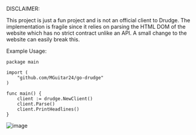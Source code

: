 DISCLAIMER:

This project is just a fun project and is not an official client to Drudge. The implementation is fragile since it relies on parsing the HTML DOM of the website which has no strict contract unlike an API. A small change to the website can easily break this.

Example Usage:

```
package main

import (
	"github.com/MGuitar24/go-drudge"
)

func main() {
	client := drudge.NewClient()
	client.Parse()
	client.PrintHeadlines()
}

```

![image](https://github.com/user-attachments/assets/609fb2cb-8574-430f-9316-633d2aeeca89)

